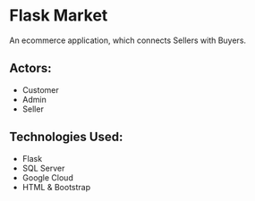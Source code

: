 # Flask Market

An ecommerce application, which connects Sellers with Buyers.

## Actors:

- Customer
- Admin
- Seller

## Technologies Used:

- Flask
- SQL Server
- Google Cloud
- HTML & Bootstrap
